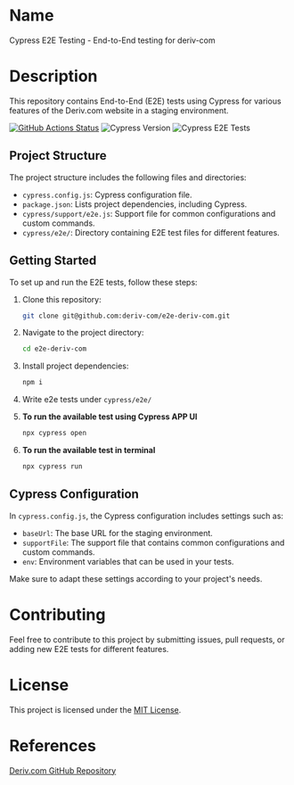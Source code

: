 # Name

Cypress E2E Testing - End-to-End testing for deriv-com

# Description

This repository contains End-to-End (E2E) tests using Cypress for various features of the Deriv.com website in a staging environment.

[![GitHub Actions Status](https://github.com/binary-com/deriv-com/actions/workflows/main.yml/badge.svg)](https://github.com/deriv-com/e2e-deriv-com/blob/master/.github/workflows/cypress_cloud.yml)
![Cypress Version](https://img.shields.io/badge/cypress-9.1.1-brightgreen)
![Cypress E2E Tests](https://img.shields.io/badge/E2E%20Tests-Cypress-brightgreen)


## Project Structure

The project structure includes the following files and directories:

- `cypress.config.js`: Cypress configuration file.
- `package.json`: Lists project dependencies, including Cypress.
- `cypress/support/e2e.js`: Support file for common configurations and custom commands.
- `cypress/e2e/`: Directory containing E2E test files for different features.

## Getting Started

To set up and run the E2E tests, follow these steps:

1. Clone this repository:

   ```bash
   git clone git@github.com:deriv-com/e2e-deriv-com.git
2. Navigate to the project directory:
    ```bash
    cd e2e-deriv-com
3. Install project dependencies:
    ```bash
    npm i
4. Write e2e tests under `cypress/e2e/`

5. **To run the available test using Cypress APP UI**
    ```sh
    npx cypress open
    ```
6. **To run the available test in terminal**
    ```sh
    npx cypress run

## Cypress Configuration

In `cypress.config.js`, the Cypress configuration includes settings such as:

- `baseUrl`: The base URL for the staging environment.
- `supportFile`: The support file that contains common configurations and custom commands.
- `env`: Environment variables that can be used in your tests.

Make sure to adapt these settings according to your project's needs.

# Contributing

Feel free to contribute to this project by submitting issues, pull requests, or adding new E2E tests for different features.

# License

This project is licensed under the [MIT License](LICENSE).

# References

[Deriv.com GitHub Repository](https://github.com/binary-com/deriv-com)



